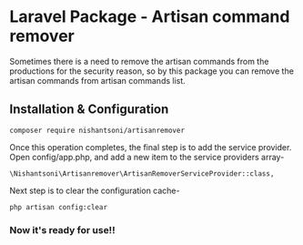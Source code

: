 # Laravel Package - Artisan command remover 

Sometimes there is a need to remove the artisan commands from the productions for the security reason, so by this package you can remove the artisan commands from artisan commands list. 

## Installation & Configuration

```
composer require nishantsoni/artisanremover
```

Once this operation completes, the final step is to add the service provider. Open config/app.php, and add a new item to the service providers array-

```
\Nishantsoni\Artisanremover\ArtisanRemoverServiceProvider::class,
```

Next step is to clear the configuration cache- 

```
php artisan config:clear
```

### Now it's ready for use!!
